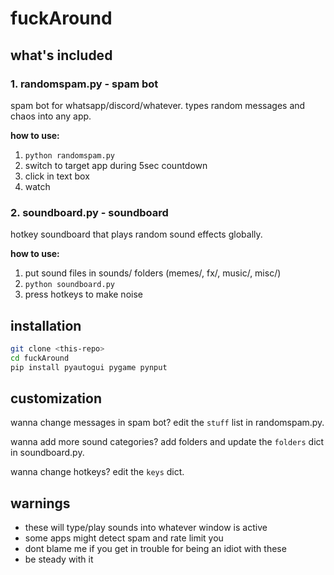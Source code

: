 # fuckAround

## what's included

### 1. randomspam.py - spam bot
spam bot for whatsapp/discord/whatever. types random messages and chaos into any app.


**how to use:**
1. `python randomspam.py`
2. switch to target app during 5sec countdown
3. click in text box
4. watch

### 2. soundboard.py - soundboard
hotkey soundboard that plays random sound effects globally.

**how to use:**
1. put sound files in sounds/ folders (memes/, fx/, music/, misc/)
2. `python soundboard.py`
3. press hotkeys to make noise

## installation

```bash
git clone <this-repo>
cd fuckAround
pip install pyautogui pygame pynput
```

## customization

wanna change messages in spam bot? edit the `stuff` list in randomspam.py.

wanna add more sound categories? add folders and update the `folders` dict in soundboard.py.

wanna change hotkeys? edit the `keys` dict.

## warnings

- these will type/play sounds into whatever window is active
- some apps might detect spam and rate limit you
- dont blame me if you get in trouble for being an idiot with these
- be steady with it

